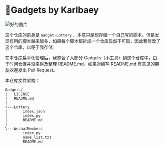 # 🔧Gadgets by Karlbaey

![好的图片](https://socialify.git.ci/Karlbaey101/Gadgets/image?description=1&descriptionEditable=小程序、脚本和其他&font=Bitter&name=1&owner=1&stargazers=1&theme=Dark)

这个仓库的前身是 `Gadget-Lottery` ，本意只是想存储一个自己写的脚本。但是发现有用的脚本越来越多，如果每个脚本都拆成一个仓库显然不可取，因此我修改了这个仓库，以便于我存储。

在本仓库扁平化管理后，我整合了大部分 Gadgets（小工具）到这个仓库中，由于时间仓促并没来得及整理 README.md，如果对编写 README.md 有意见的朋友欢迎发出 Pull Request。

本仓库文件架构：

```
Gadgets/
|   LICENSE
|   README.md
|
+---Lottery
|       index.json
|       index.py
|       README.md
|
\---WechatMembers
        index.py
        name_list.txt
        README.md
```

